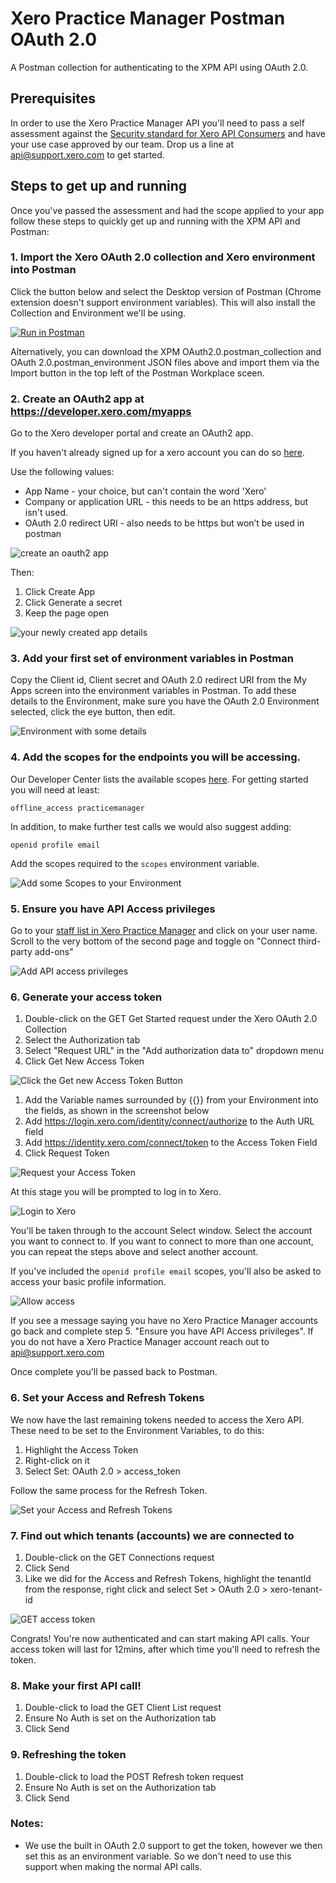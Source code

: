 # Xero Practice Manager Postman OAuth 2.0
A Postman collection for authenticating to the XPM API using OAuth 2.0.

## Prerequisites
In order to use the Xero Practice Manager API you'll need to pass a self assessment against the [Security standard for Xero API Consumers](https://developer.xero.com/partner/security-standard-for-xero-api-consumers) and have your use case approved by our team. Drop us a line at api@support.xero.com to get started.

## Steps to get up and running
Once you've passed the assessment and had the scope applied to your app follow these steps to quickly get up and running with the XPM API and Postman:

### 1. Import the Xero OAuth 2.0 collection and Xero environment into Postman
Click the button below and select the Desktop version of Postman (Chrome extension doesn't support environment variables). This will also install the Collection and Environment we'll be using.

[![Run in Postman](https://run.pstmn.io/button.svg)](https://app.getpostman.com/run-collection/15086428-9c82b511-f0ed-460a-8114-b26d67d6b923)

Alternatively, you can download the XPM OAuth2.0.postman_collection and OAuth 2.0.postman_environment JSON files above and import them via the Import button in the top left of the Postman Workplace sceen.

### 2. Create an OAuth2 app at https://developer.xero.com/myapps
Go to the Xero developer portal and create an OAuth2 app.

If you haven't already signed up for a xero account you can do so [here](https://www.xero.com/signup/api/).

Use the following values:
* App Name - your choice, but can't contain the word 'Xero'
* Company or application URL - this needs to be an https address, but isn't used.
* OAuth 2.0 redirect URI - also needs to be https but won’t be used in postman

![create an oauth2 app](images/2_1_addApp.PNG)

Then:
1. Click Create App
1. Click Generate a secret
1. Keep the page open

![your newly created app details](images/2_2_createdAppDetails.PNG)

### 3. Add your first set of environment variables in Postman
Copy the Client id, Client secret and OAuth 2.0 redirect URI from the My Apps screen into the environment variables in Postman. To add these details to the Environment, make sure you have the OAuth 2.0 Environment selected, click the eye button, then edit.

![Environment with some details](images/3_1_addedToEnvironment.PNG)

### 4. Add the scopes for the endpoints you will be accessing.
Our Developer Center lists the available scopes [here](https://developer.xero.com/documentation/oauth2/scopes). For getting started you will need at least:

`offline_access practicemanager`

In addition, to make further test calls we would also suggest adding:

`openid profile email`

Add the scopes required to the `scopes` environment variable.

![Add some Scopes to your Environment](images/4_1_addScopesToEnvironment.PNG)

### 5. Ensure you have API Access privileges
Go to your [staff list in Xero Practice Manager](https://practicemanager.xero.com/app/staff) and click on your user name. Scroll to the very bottom of the second page and toggle on "Connect third-party add-ons"

![Add API access privileges](images/connect_third-party_add-ons.png)

### 6. Generate your access token
1. Double-click on the GET Get Started request under the Xero OAuth 2.0 Collection
1. Select the Authorization tab
1. Select "Request URL" in the "Add authorization data to" dropdown menu
1. Click Get New Access Token

![Click the Get new Access Token Button](images/5_1_generateAccessToken.png)

1. Add the Variable names surrounded by {{}} from your Environment into the fields, as shown in the screenshot below
1. Add https://login.xero.com/identity/connect/authorize to the Auth URL field
1. Add https://identity.xero.com/connect/token to the Access Token Field
1. Click Request Token

![Request your Access Token](images/5_2_addTheVariablesAndURLs.PNG)

At this stage you will be prompted to log in to Xero.

![Login to Xero](images/asked_to_login.png)

You'll be taken through to the account Select window. Select the account you want to connect to. If you want to connect to more than one account, you can repeat the steps above and select another account.

If you've included the `openid profile email` scopes, you'll also be asked to access your basic profile information.

![Allow access](images/user_consent.png)

If you see a message saying you have no Xero Practice Manager accounts go back and complete step  5. "Ensure you have API Access privileges".  If you do not have a Xero Practice Manager account reach out to api@support.xero.com

Once complete you'll be passed back to Postman.

### 6. Set your Access and Refresh Tokens
We now have the last remaining tokens needed to access the Xero API. These need to be set to the Environment Variables, to do this:
1. Highlight the Access Token
1. Right-click on it
1. Select Set: OAuth 2.0 > access_token

Follow the same process for the Refresh Token.

![Set your Access and Refresh Tokens](images/6_1_setTheAccessAndRefreshTokens.png)

### 7. Find out which tenants (accounts) we are connected to

1. Double-click on the GET Connections request
1. Click Send
1. Like we did for the Access and Refresh Tokens, highlight the tenantId from the response, right click and select Set > OAuth 2.0 > xero-tenant-id

![GET access token](images/7_1_addTheTenantID.PNG)

Congrats! You're now authenticated and can start making API calls. Your access token will last for 12mins, after which time you'll need to refresh the token.

### 8. Make your first API call!
1. Double-click to load the GET Client List request
1. Ensure No Auth is set on the Authorization tab
1. Click Send

### 9. Refreshing the token
1. Double-click to load the POST Refresh token request
1. Ensure No Auth is set on the Authorization tab
1. Click Send

### Notes:
* We use the built in OAuth 2.0 support to get the token, however we then set this as an environment variable. So we don't need to use this support when making the normal API calls.
